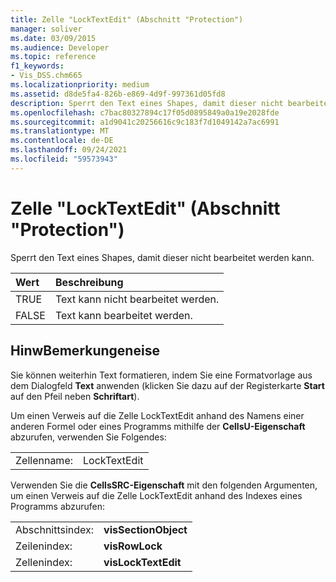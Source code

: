 ```yaml
---
title: Zelle "LockTextEdit" (Abschnitt "Protection")
manager: soliver
ms.date: 03/09/2015
ms.audience: Developer
ms.topic: reference
f1_keywords:
- Vis_DSS.chm665
ms.localizationpriority: medium
ms.assetid: d8de5fa4-826b-e869-4d9f-997361d05fd8
description: Sperrt den Text eines Shapes, damit dieser nicht bearbeitet werden kann.
ms.openlocfilehash: c7bac80327894c17f05d0895849a0a19e2028fde
ms.sourcegitcommit: a1d9041c20256616c9c183f7d1049142a7ac6991
ms.translationtype: MT
ms.contentlocale: de-DE
ms.lasthandoff: 09/24/2021
ms.locfileid: "59573943"
---
```

# <a name="locktextedit-cell-protection-section"></a>Zelle "LockTextEdit" (Abschnitt "Protection")

Sperrt den Text eines Shapes, damit dieser nicht bearbeitet werden kann.
  
|**Wert**|**Beschreibung**|
|:-----|:-----|
|TRUE  <br/> |Text kann nicht bearbeitet werden.  <br/> |
| FALSE  <br/> | Text kann bearbeitet werden.  <br/> |
   
## <a name="remarks"></a>HinwBemerkungeneise

Sie können weiterhin Text formatieren, indem Sie eine Formatvorlage aus dem Dialogfeld **Text** anwenden (klicken Sie dazu auf der Registerkarte **Start** auf den Pfeil neben **Schriftart**). 
  
Um einen Verweis auf die Zelle LockTextEdit anhand des Namens einer anderen Formel oder eines Programms mithilfe der **CellsU-Eigenschaft** abzurufen, verwenden Sie Folgendes: 
  
|||
|:-----|:-----|
| Zellenname:  <br/> | LockTextEdit  <br/> |
   
Verwenden Sie die **CellsSRC-Eigenschaft** mit den folgenden Argumenten, um einen Verweis auf die Zelle LockTextEdit anhand des Indexes eines Programms abzurufen: 
  
|||
|:-----|:-----|
| Abschnittsindex:  <br/> |**visSectionObject** <br/> |
| Zeilenindex:  <br/> |**visRowLock** <br/> |
| Zellenindex:  <br/> |**visLockTextEdit** <br/> |
   

